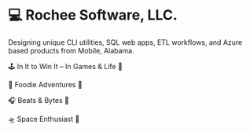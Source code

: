 # 💻 Rochee Software, LLC.
Designing unique CLI utilities, SQL web apps, ETL workflows, and Azure based products from Mobile, Alabama.

🕹️ In It to Win It – In Games & Life 🥇

🍲 Foodie Adventures 🚙

🎧 Beats & Bytes 💾

🛸 Space Enthusiast 🔭
